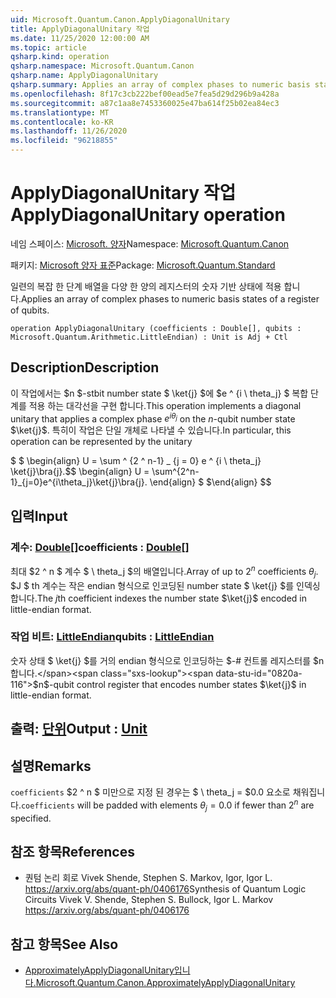 ```yaml
---
uid: Microsoft.Quantum.Canon.ApplyDiagonalUnitary
title: ApplyDiagonalUnitary 작업
ms.date: 11/25/2020 12:00:00 AM
ms.topic: article
qsharp.kind: operation
qsharp.namespace: Microsoft.Quantum.Canon
qsharp.name: ApplyDiagonalUnitary
qsharp.summary: Applies an array of complex phases to numeric basis states of a register of qubits.
ms.openlocfilehash: 8f17c3cb222bef00ead5e7fea5d29d296b9a428a
ms.sourcegitcommit: a87c1aa8e7453360025e47ba614f25b02ea84ec3
ms.translationtype: MT
ms.contentlocale: ko-KR
ms.lasthandoff: 11/26/2020
ms.locfileid: "96218855"
---
```

# <a name="applydiagonalunitary-operation"></a><span data-ttu-id="0820a-102">ApplyDiagonalUnitary 작업</span><span class="sxs-lookup"><span data-stu-id="0820a-102">ApplyDiagonalUnitary operation</span></span>

<span data-ttu-id="0820a-103">네임 스페이스: [Microsoft. 양자](xref:Microsoft.Quantum.Canon)</span><span class="sxs-lookup"><span data-stu-id="0820a-103">Namespace: [Microsoft.Quantum.Canon](xref:Microsoft.Quantum.Canon)</span></span>

<span data-ttu-id="0820a-104">패키지: [Microsoft 양자 표준](https://nuget.org/packages/Microsoft.Quantum.Standard)</span><span class="sxs-lookup"><span data-stu-id="0820a-104">Package: [Microsoft.Quantum.Standard](https://nuget.org/packages/Microsoft.Quantum.Standard)</span></span>


<span data-ttu-id="0820a-105">일련의 복잡 한 단계 배열을 다양 한 양의 레지스터의 숫자 기반 상태에 적용 합니다.</span><span class="sxs-lookup"><span data-stu-id="0820a-105">Applies an array of complex phases to numeric basis states of a register of qubits.</span></span>

```qsharp
operation ApplyDiagonalUnitary (coefficients : Double[], qubits : Microsoft.Quantum.Arithmetic.LittleEndian) : Unit is Adj + Ctl
```


## <a name="description"></a><span data-ttu-id="0820a-106">Description</span><span class="sxs-lookup"><span data-stu-id="0820a-106">Description</span></span>

<span data-ttu-id="0820a-107">이 작업에서는 $n $-stbit number state $ \ket{j} $에 $e ^ {i \ theta_j} $ 복합 단계를 적용 하는 대각선을 구현 합니다.</span><span class="sxs-lookup"><span data-stu-id="0820a-107">This operation implements a diagonal unitary that applies a complex phase $e^{i \theta_j}$ on the $n$-qubit number state $\ket{j}$.</span></span>
<span data-ttu-id="0820a-108">특히이 작업은 단일 개체로 나타낼 수 있습니다.</span><span class="sxs-lookup"><span data-stu-id="0820a-108">In particular, this operation can be represented by the unitary</span></span>

<span data-ttu-id="0820a-109">$ $ \begin{align} U = \sum ^ {2 ^ n-1} _ {j = 0} e ^ {i \ theta_j} \ket{j}\bra{j}.</span><span class="sxs-lookup"><span data-stu-id="0820a-109">$$ \begin{align} U = \sum^{2^n-1}_{j=0}e^{i\theta_j}\ket{j}\bra{j}.</span></span>
<span data-ttu-id="0820a-110">\end{align} $ $</span><span class="sxs-lookup"><span data-stu-id="0820a-110">\end{align} $$</span></span>

## <a name="input"></a><span data-ttu-id="0820a-111">입력</span><span class="sxs-lookup"><span data-stu-id="0820a-111">Input</span></span>

### <a name="coefficients--double"></a><span data-ttu-id="0820a-112">계수: [Double](xref:microsoft.quantum.lang-ref.double)[]</span><span class="sxs-lookup"><span data-stu-id="0820a-112">coefficients : [Double](xref:microsoft.quantum.lang-ref.double)[]</span></span>

<span data-ttu-id="0820a-113">최대 $2 ^ n $ 계수 $ \ theta_j $의 배열입니다.</span><span class="sxs-lookup"><span data-stu-id="0820a-113">Array of up to $2^n$ coefficients $\theta_j$.</span></span> <span data-ttu-id="0820a-114">$J $ th 계수는 작은 endian 형식으로 인코딩된 number state $ \ket{j} $를 인덱싱합니다.</span><span class="sxs-lookup"><span data-stu-id="0820a-114">The $j$th coefficient indexes the number state $\ket{j}$ encoded in little-endian format.</span></span>


### <a name="qubits--littleendian"></a><span data-ttu-id="0820a-115">작업 비트: [LittleEndian](xref:Microsoft.Quantum.Arithmetic.LittleEndian)</span><span class="sxs-lookup"><span data-stu-id="0820a-115">qubits : [LittleEndian](xref:Microsoft.Quantum.Arithmetic.LittleEndian)</span></span>

<span data-ttu-id="0820a-116">숫자 상태 $ \ket{j} $를 거의 endian 형식으로 인코딩하는 $-# 컨트롤 레지스터를 $n 합니다.</span><span class="sxs-lookup"><span data-stu-id="0820a-116">$n$-qubit control register that encodes number states $\ket{j}$ in little-endian format.</span></span>



## <a name="output--unit"></a><span data-ttu-id="0820a-117">출력: [단위](xref:microsoft.quantum.lang-ref.unit)</span><span class="sxs-lookup"><span data-stu-id="0820a-117">Output : [Unit](xref:microsoft.quantum.lang-ref.unit)</span></span>



## <a name="remarks"></a><span data-ttu-id="0820a-118">설명</span><span class="sxs-lookup"><span data-stu-id="0820a-118">Remarks</span></span>

<span data-ttu-id="0820a-119">`coefficients` $2 ^ n $ 미만으로 지정 된 경우는 $ \ theta_j = $0.0 요소로 채워집니다.</span><span class="sxs-lookup"><span data-stu-id="0820a-119">`coefficients` will be padded with elements $\theta_j = 0.0$ if fewer than $2^n$ are specified.</span></span>

## <a name="references"></a><span data-ttu-id="0820a-120">참조 항목</span><span class="sxs-lookup"><span data-stu-id="0820a-120">References</span></span>

- <span data-ttu-id="0820a-121">퀀텀 논리 회로 Vivek Shende, Stephen S. Markov, Igor, Igor L. https://arxiv.org/abs/quant-ph/0406176</span><span class="sxs-lookup"><span data-stu-id="0820a-121">Synthesis of Quantum Logic Circuits Vivek V. Shende, Stephen S. Bullock, Igor L. Markov https://arxiv.org/abs/quant-ph/0406176</span></span>

## <a name="see-also"></a><span data-ttu-id="0820a-122">참고 항목</span><span class="sxs-lookup"><span data-stu-id="0820a-122">See Also</span></span>

- [<span data-ttu-id="0820a-123">ApproximatelyApplyDiagonalUnitary입니다.</span><span class="sxs-lookup"><span data-stu-id="0820a-123">Microsoft.Quantum.Canon.ApproximatelyApplyDiagonalUnitary</span></span>](xref:Microsoft.Quantum.Canon.ApproximatelyApplyDiagonalUnitary)